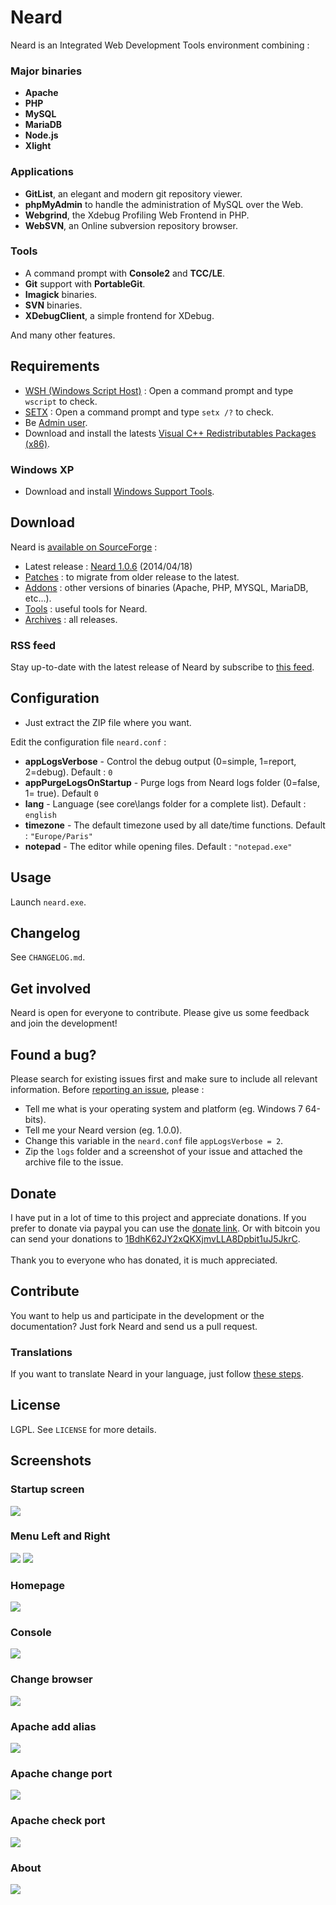 # Neard

Neard is an Integrated Web Development Tools environment combining :

### Major binaries

* **Apache**
* **PHP**
* **MySQL**
* **MariaDB**
* **Node.js**
* **Xlight**

### Applications

* **GitList**, an elegant and modern git repository viewer.
* **phpMyAdmin** to handle the administration of MySQL over the Web.
* **Webgrind**, the Xdebug Profiling Web Frontend in PHP.
* **WebSVN**, an Online subversion repository browser.

### Tools

* A command prompt with **Console2** and **TCC/LE**.
* **Git** support with **PortableGit**.
* **Imagick** binaries.
* **SVN** binaries.
* **XDebugClient**, a simple frontend for XDebug.

And many other features.

## Requirements

* [WSH (Windows Script Host)](http://support.microsoft.com/kb/232211) : Open a command prompt and type ``wscript`` to check.
* [SETX](http://technet.microsoft.com/en-us/library/cc755104.aspx) : Open a command prompt and type ``setx /?`` to check.
* Be [Admin user](http://windows.microsoft.com/en-US/windows7/How-do-I-log-on-as-an-administrator).
* Download and install the latests [Visual C++ Redistributables Packages (x86)](https://sourceforge.net/projects/neard/files/Tools/neard-vcredists-x86.exe/download).

### Windows XP

* Download and install [Windows Support Tools](http://www.microsoft.com/en-us/download/details.aspx?id=18546).

## Download

Neard is [available on SourceForge](https://sourceforge.net/projects/neard/) :

* Latest release : [Neard 1.0.6](https://sourceforge.net/projects/neard/files/Releases/1.0.6/neard-1.0.6.zip/download) (2014/04/18)
* [Patches](https://sourceforge.net/projects/neard/files/Patches/) : to migrate from older release to the latest.
* [Addons](https://sourceforge.net/projects/neard/files/Addons/) : other versions of binaries (Apache, PHP, MYSQL, MariaDB, etc...).
* [Tools](https://sourceforge.net/projects/neard/files/Tools/) : useful tools for Neard.
* [Archives](https://sourceforge.net/projects/neard/files/Releases/) : all releases.

### RSS feed

Stay up-to-date with the latest release of Neard by subscribe to [this feed](https://sourceforge.net/api/file/index/project-id/2115941/path/Releases/mtime/desc/rss). 

## Configuration

* Just extract the ZIP file where you want.

Edit the configuration file ``neard.conf`` :
* **appLogsVerbose** - Control the debug output (0=simple, 1=report, 2=debug). Default : ``0``
* **appPurgeLogsOnStartup** - Purge logs from Neard logs folder (0=false, 1= true). Default ``0``
* **lang** - Language (see core\langs folder for a complete list). Default : ``english``
* **timezone** - The default timezone used by all date/time functions. Default : ``"Europe/Paris"``
* **notepad** - The editor while opening files. Default : ``"notepad.exe"``

## Usage

Launch ``neard.exe``.

## Changelog

See ``CHANGELOG.md``.

## Get involved

Neard is open for everyone to contribute. Please give us some feedback and join the development!

## Found a bug?

Please search for existing issues first and make sure to include all relevant information.
Before [reporting an issue](https://github.com/crazy-max/neard/issues), please :
* Tell me what is your operating system and platform (eg. Windows 7 64-bits).
* Tell me your Neard version (eg. 1.0.0).
* Change this variable in the ``neard.conf`` file ``appLogsVerbose = 2``.
* Zip the ``logs`` folder and a screenshot of your issue and attached the archive file to the issue.

## Donate

I have put in a lot of time to this project and appreciate donations.
If you prefer to donate via paypal you can use the [donate link](https://www.paypal.com/cgi-bin/webscr?cmd=_donations&business=4H86AJZ6M865A&item_name=Neard&no_note=0&cn=Message%20%3a&no_shipping=1&rm=1&return=https%3A%2F%2Fgithub.com%2Fcrazy-max%2Fneard&cancel_return=https%3A%2F%2Fgithub.com%2Fcrazy-max%2Fneard&bn=PP%2dDonationsBF%3abtn_donate_LG%2egif%3aNonHosted).
Or with bitcoin you can send your donations to [1BdhK62JY2xQKXjmvLLA8Dpbit1uJ5JkrC](bitcoin:1BdhK62JY2xQKXjmvLLA8Dpbit1uJ5JkrC?label=Neard%20Donations&message=Contribution%20to%20Neard).<br /><br />
Thank you to everyone who has donated, it is much appreciated.

## Contribute

You want to help us and participate in the development or the documentation? Just fork Neard and send us a pull request.

### Translations

If you want to translate Neard in your language, just follow [these steps](https://github.com/crazy-max/neard/issues/28).

## License

LGPL. See ``LICENSE`` for more details.

## Screenshots

### Startup screen
![](https://raw.github.com/crazy-max/neard/master/core/resources/screenshots/neard-startup.png)

### Menu Left and Right
![](https://raw.github.com/crazy-max/neard/master/core/resources/screenshots/neard-menu1.png)
![](https://raw.github.com/crazy-max/neard/master/core/resources/screenshots/neard-menu2.png)

### Homepage
![](https://raw.github.com/crazy-max/neard/master/core/resources/screenshots/neard-homepage.png)

### Console
![](https://raw.github.com/crazy-max/neard/master/core/resources/screenshots/neard-console.png)

### Change browser
![](https://raw.github.com/crazy-max/neard/master/core/resources/screenshots/neard-change-browser.png)

### Apache add alias
![](https://raw.github.com/crazy-max/neard/master/core/resources/screenshots/neard-apache-add-alias.png)

### Apache change port
![](https://raw.github.com/crazy-max/neard/master/core/resources/screenshots/neard-apache-change-port.png)

### Apache check port
![](https://raw.github.com/crazy-max/neard/master/core/resources/screenshots/neard-apache-check-port.png)

### About
![](https://raw.github.com/crazy-max/neard/master/core/resources/screenshots/neard-about.png)
